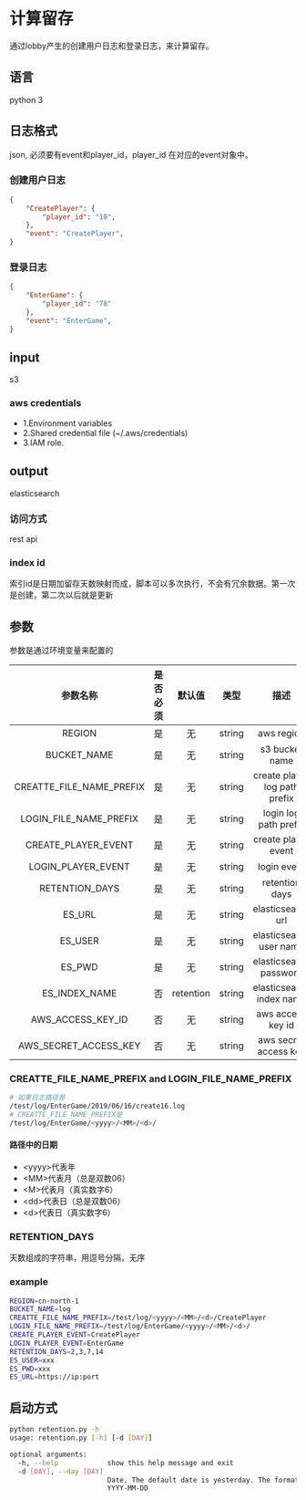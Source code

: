 # 计算留存

通过lobby产生的创建用户日志和登录日志，来计算留存。

## 语言

python 3

## 日志格式

json, 必须要有event和player_id，player_id 在对应的event对象中。

### 创建用户日志

```json
{
	"CreatePlayer": {
		"player_id": "10",
	},
	"event": "CreatePlayer",
}

```

### 登录日志

```json
{
	"EnterGame": {
		"player_id": "78"
	},
	"event": "EnterGame",
}

```

## input

s3

### aws credentials 

- 1.Environment variables
- 2.Shared credential file (~/.aws/credentials)
- 3.IAM role.

## output

elasticsearch

### 访问方式

rest api

### index id

索引id是日期加留存天数映射而成，脚本可以多次执行，不会有冗余数据。第一次是创建，第二次以后就是更新

## 参数

参数是通过环境变量来配置的

参数名称                 |是否必须|默认值   | 类型 | 描述
:-:                     | :-:   | :-:     | :-:  | :-:
REGION                  | 是    | 无      |string| aws region| 
BUCKET_NAME             | 是    | 无      |string| s3 bucket name|
CREATTE_FILE_NAME_PREFIX| 是    | 无      |string| create player log path prefix| 
LOGIN_FILE_NAME_PREFIX  | 是    | 无      |string| login log path prefix|
CREATE_PLAYER_EVENT     | 是    | 无      |string| create player event| 
LOGIN_PLAYER_EVENT      | 是    | 无      |string| login event|
RETENTION_DAYS          | 是    | 无      |string| retention days|
ES_URL                  | 是    | 无      |string| elasticsearch url|
ES_USER                 | 是    | 无      |string| elasticsearch user name|
ES_PWD                  | 是    | 无      |string| elasticsearch password|
ES_INDEX_NAME           | 否    |retention|string| elasticsearch index name| 
AWS_ACCESS_KEY_ID       | 否    | 无      |string| aws access key id|
AWS_SECRET_ACCESS_KEY   | 否    | 无      |string| aws secret access key| 

### CREATTE_FILE_NAME_PREFIX and LOGIN_FILE_NAME_PREFIX

```bash
# 如果日志路径是
/test/log/EnterGame/2019/06/16/create16.log
# CREATTE_FILE_NAME_PREFIX是
/test/log/EnterGame/<yyyy>/<MM>/<d>/
```

#### 路径中的日期

- \<yyyy\>代表年
- \<MM\>代表月（总是双数06） 
- \<M\>代表月（真实数字6） 
- \<dd\>代表日（总是双数06） 
- \<d\>代表日（真实数字6） 

### RETENTION_DAYS

天数组成的字符串，用逗号分隔，无序

### example

```bash
REGION=cn-north-1
BUCKET_NAME=log
CREATTE_FILE_NAME_PREFIX=/test/log/<yyyy>/<MM>/<d>/CreatePlayer
LOGIN_FILE_NAME_PREFIX=/test/log/EnterGame/<yyyy>/<MM>/<d>/
CREATE_PLAYER_EVENT=CreatePlayer
LOGIN_PLAYER_EVENT=EnterGame
RETENTION_DAYS=2,3,7,14
ES_USER=xxx
ES_PWD=xxx
ES_URL=https://ip:port
```

## 启动方式

```bash 
python retention.py -h
usage: retention.py [-h] [-d [DAY]]

optional arguments:
  -h, --help            show this help message and exit
  -d [DAY], --day [DAY]
                        Date. The default date is yesterday. The format is
                        YYYY-MM-DD
```



